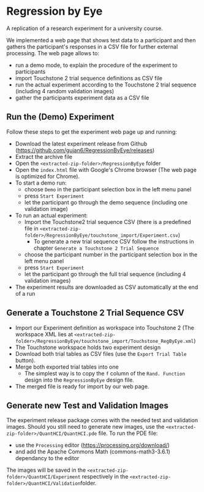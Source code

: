 # Regression by Eye

A replication of a research experiment for a university course. 

We implemented a web page that shows test data to a participant and then gathers the participant's responses in a CSV file for further external processing. The web page allows to:

- run a demo mode, to explain the procedure of the experiment to participants
- import Touchstone 2 trial sequence definitions as CSV file
- run the actual experiment according to the Touchstone 2 trial sequence (including 4 random validation images)
- gather the participants experiment data as a CSV file


## Run the (Demo) Experiment

Follow these steps to get the experiment web page up and running:

- Download the latest experiment release from Github (https://github.com/gujan6/RegressionByEye/releases)
- Extract the archive file
- Open the `<extracted-zip-folder>/RegressionByEye` folder
- Open the `index.html` file with Google's Chrome browser (The web page is optimized for Chrome).
- To start a demo run:
    - choose `Demo` in the participant selection box in the left menu panel
    - press `Start Experiment`
    - let the participant go through the demo sequence (including one validation image)
- To run an actual experiment:
    - Import the Touchstone2 trial sequence CSV (there is a predefined file in `<extracted-zip-folder>/RegressionByEye/touchstone_import/Experiment.csv`)
        - To generate a new trial sequence CSV follow the instructions in chapter `Generate a Touchstone 2 Trial Sequence`
    - choose the participant number in the participant selection box in the left menu panel
    - press `Start Experiment`
    - let the participant go through the full trial sequence (including 4 validation images)
- The experiment results are downloaded as CSV automatically at the end of a run


## Generate a Touchstone 2 Trial Sequence CSV

- Import our Experiment definition as workspace into Touchstone 2 (The workspace XML lies at `<extracted-zip-folder>/RegressionByEye/touchstone_import/Touchstone_RegByEye.xml`) 
- The Touchstone workspace holds two experiment design
- Download both trial tables as CSV files (use the `Export Trial Table` button).
- Merge both exported trial tables into one
    - The simplest way is to copy the `f` column of the `Rand. Function` design into the `RegressionByEye` design file. 
- The merged file is ready for import by our web page.

## Generate new Test and Validation Images

The experiment release package comes with the needed test and validation images. Should you still need to generate new images, use the  `<extracted-zip-folder>/QuantHCI/QuantHCI.pde` file. 
To run the PDE file:

- use the `Processing` editor (https://processing.org/download/)
- and add the Apache Commons Math (commons-math3-3.6.1) dependancy to the editor

The images will be saved in the  `<extracted-zip-folder>/QuantHCI/Experiment` respectively in the  `<extracted-zip-folder>/QuantHCI/Validation`folder.





